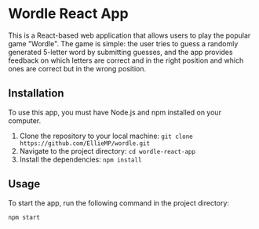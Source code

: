 # Wordle React App

This is a React-based web application that allows users to play the popular game "Wordle". The game is simple: the user tries to guess a randomly generated 5-letter word by submitting guesses, and the app provides feedback on which letters are correct and in the right position and which ones are correct but in the wrong position.

## Installation

To use this app, you must have Node.js and npm installed on your computer.

1. Clone the repository to your local machine: `git clone https://github.com/EllieMP/wordle.git`
2. Navigate to the project directory: `cd wordle-react-app`
3. Install the dependencies: `npm install`

## Usage

To start the app, run the following command in the project directory:

```bash
npm start
```
